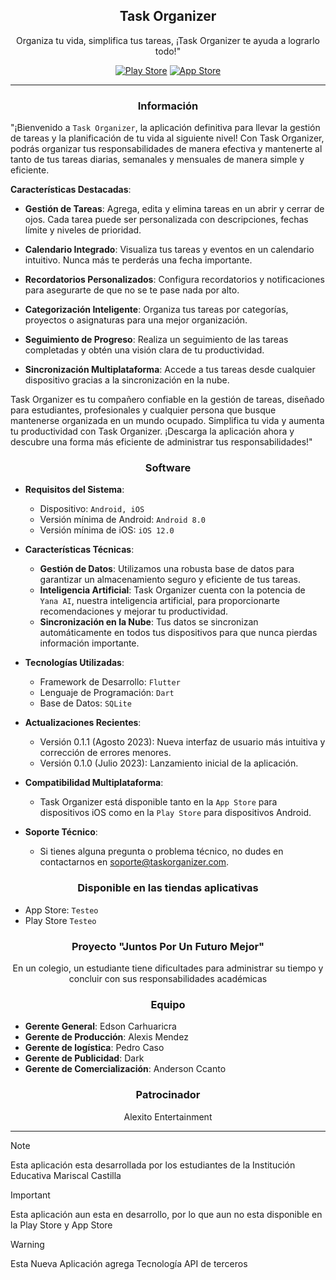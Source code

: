 <h2 align="center">Task Organizer</h2>

<p align="center">Organiza tu vida, simplifica tus tareas, ¡Task Organizer te ayuda a lograrlo todo!"</p>

<p align="center">
  <a href="#"><img title="Play Store" src="https://img.shields.io/badge/No-Google?logo=googleplay&label=Play%20Store&color=red"></a>
  <a href="#"><img title="App Store" src="https://img.shields.io/badge/Si-Google?logo=appstore&label=App%20Store&color=green"></a>
</p>

---

<h3 align="center">Información</h3>

"¡Bienvenido a `Task Organizer`, la aplicación definitiva para llevar la gestión de tareas y la planificación de tu vida al siguiente nivel! Con Task Organizer, podrás organizar tus responsabilidades de manera efectiva y mantenerte al tanto de tus tareas diarias, semanales y mensuales de manera simple y eficiente.

**Características Destacadas**:

- **Gestión de Tareas**: Agrega, edita y elimina tareas en un abrir y cerrar de ojos. Cada tarea puede ser personalizada con descripciones, fechas límite y niveles de prioridad.

- **Calendario Integrado**: Visualiza tus tareas y eventos en un calendario intuitivo. Nunca más te perderás una fecha importante.

- **Recordatorios Personalizados**: Configura recordatorios y notificaciones para asegurarte de que no se te pase nada por alto.

- **Categorización Inteligente**: Organiza tus tareas por categorías, proyectos o asignaturas para una mejor organización.

- **Seguimiento de Progreso**: Realiza un seguimiento de las tareas completadas y obtén una visión clara de tu productividad.

- **Sincronización Multiplataforma**: Accede a tus tareas desde cualquier dispositivo gracias a la sincronización en la nube.

Task Organizer es tu compañero confiable en la gestión de tareas, diseñado para estudiantes, profesionales y cualquier persona que busque mantenerse organizada en un mundo ocupado. Simplifica tu vida y aumenta tu productividad con Task Organizer. ¡Descarga la aplicación ahora y descubre una forma más eficiente de administrar tus responsabilidades!"

<h3 align="center">Software</h3>

- **Requisitos del Sistema**:
  - Dispositivo: `Android, iOS`
  - Versión mínima de Android: `Android 8.0`
  - Versión mínima de iOS: `iOS 12.0`

- **Características Técnicas**:
  - **Gestión de Datos**: Utilizamos una robusta base de datos para garantizar un almacenamiento seguro y eficiente de tus tareas.
  - **Inteligencia Artificial**: Task Organizer cuenta con la potencia de `Yana AI`, nuestra inteligencia artificial, para proporcionarte recomendaciones y mejorar tu productividad.
  - **Sincronización en la Nube**: Tus datos se sincronizan automáticamente en todos tus dispositivos para que nunca pierdas información importante.

- **Tecnologías Utilizadas**:
  - Framework de Desarrollo: `Flutter`
  - Lenguaje de Programación: `Dart`
  - Base de Datos: `SQLite`

- **Actualizaciones Recientes**:
  - Versión 0.1.1 (Agosto 2023): Nueva interfaz de usuario más intuitiva y corrección de errores menores.
  - Versión 0.1.0 (Julio 2023): Lanzamiento inicial de la aplicación.

- **Compatibilidad Multiplataforma**:
  - Task Organizer está disponible tanto en la `App Store` para dispositivos iOS como en la `Play Store` para dispositivos Android.

- **Soporte Técnico**:
  - Si tienes alguna pregunta o problema técnico, no dudes en contactarnos en [soporte@taskorganizer.com](mailto:soporte@taskorganizer.com).

<h3 align="center">Disponible en las tiendas aplicativas</h3>

- App Store: `Testeo`
- Play Store `Testeo`

<h3 align="center">Proyecto "Juntos Por Un Futuro Mejor"</h3>

<p align="center">En un colegio, un estudiante tiene dificultades para administrar su tiempo y concluir con sus responsabilidades académicas</p>

<h3 align="center">Equipo</h3>

- **Gerente General**: Edson Carhuaricra
- **Gerente de Producción**: Alexis Mendez
- **Gerente de logística**: Pedro Caso
- **Gerente de Publicidad**: Dark
- **Gerente de Comercialización**: Anderson Ccanto

<h3 align="center">Patrocinador</h3>

<p align="center">Alexito Entertainment</p>

---

> [!NOTE]
> Esta aplicación esta desarrollada por los estudiantes de la Institución Educativa Mariscal Castilla

> [!IMPORTANT]
> Esta aplicación aun esta en desarrollo, por lo que aun no esta disponible en la Play Store y App Store

> [!WARNING]
> Esta Nueva Aplicación agrega Tecnología API de terceros
